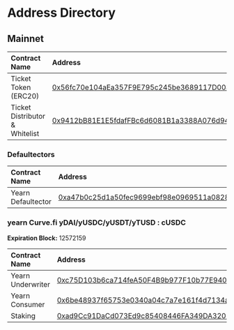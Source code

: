# Address Directory

## Mainnet

| Contract Name | Address |
| :--- | :--- |
| Ticket Token \(ERC20\) | [0x56fc70e104aEa357F9E795c245be3689117D0030](https://etherscan.io/address/0x56fc70e104aEa357F9E795c245be3689117D0030) |
| Ticket Distributor & Whitelist | [0x9412bB81E1E5fdafFBc6d6081B1a3388A076d949](https://etherscan.io/address/0x9412bB81E1E5fdafFBc6d6081B1a3388A076d949) |

### Defaultectors

| Contract Name | Address |
| :--- | :--- |
| Yearn Defaultector | [0xa47b0c25d1a50fec9699ebf98e0969511a082885](https://etherscan.io/address/0xa47b0c25d1a50fec9699ebf98e0969511a082885) |

### yearn Curve.fi yDAI/yUSDC/yUSDT/yTUSD : cUSDC

**Expiration Block:**  12572159

| Contract Name | Address |
| :--- | :--- |
| Yearn Underwriter | [0xc75D103b6ca714feA50F4B9b977F10b77E940Ca3](https://etherscan.io/address/0xc75d103b6ca714fea50f4b9b977f10b77e940ca3) |
| Yearn Consumer | [0x6be48937f65753e0340a04c7a7e161f4d7134afe](https://etherscan.io/address/0x6be48937f65753e0340a04c7a7e161f4d7134afe) |
| Staking | [0xad9Cc91DaCd073Ed9c85408446FA349DA3202f39](https://etherscan.io/address/0xad9cc91dacd073ed9c85408446fa349da3202f39) |



